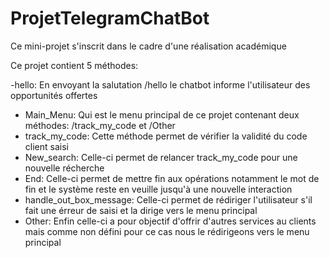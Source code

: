 # ProjetTelegramChatBot
Ce mini-projet s'inscrit dans le cadre d'une réalisation académique 

Ce projet contient 5 méthodes:

-hello: En envoyant la salutation /hello le chatbot informe l'utilisateur des opportunités offertes
- Main_Menu: Qui est le menu principal de ce projet contenant deux méthodes: /track_my_code et /Other
- track_my_code: Cette méthode permet de vérifier la validité du code client saisi
- New_search: Celle-ci permet de relancer track_my_code pour une nouvelle récherche
- End: Celle-ci permet de mettre fin aux opérations notamment le mot de fin et le système reste en veuille jusqu'à une nouvelle interaction
- handle_out_box_message: Celle-ci permet de rédiriger l'utilisateur s'il fait une érreur de saisi et la dirige vers le menu principal
- Other: Enfin celle-ci a pour objectif d'offrir d'autres services au clients mais comme non défini pour ce cas nous le rédirigeons vers le menu principal
